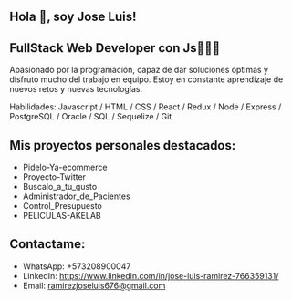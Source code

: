## Hola 👋, soy Jose Luis!

## FullStack Web Developer con Js👨🏽‍💻

Apasionado por la programación, capaz de dar soluciones óptimas y disfruto mucho del trabajo en equipo.
Estoy en constante aprendizaje de nuevos retos y nuevas tecnologías.

Habilidades: Javascript / HTML / CSS / React / Redux / Node / Express / PostgreSQL / Oracle / SQL / Sequelize / Git

## Mis proyectos personales destacados:
* Pidelo-Ya-ecommerce
* Proyecto-Twitter
* Buscalo_a_tu_gusto
* Administrador_de_Pacientes
* Control_Presupuesto
* PELICULAS-AKELAB

## Contactame:
* WhatsApp: +573208900047
* LinkedIn: https://www.linkedin.com/in/jose-luis-ramirez-766359131/
* Email: ramirezjoseluis676@gmail.com

